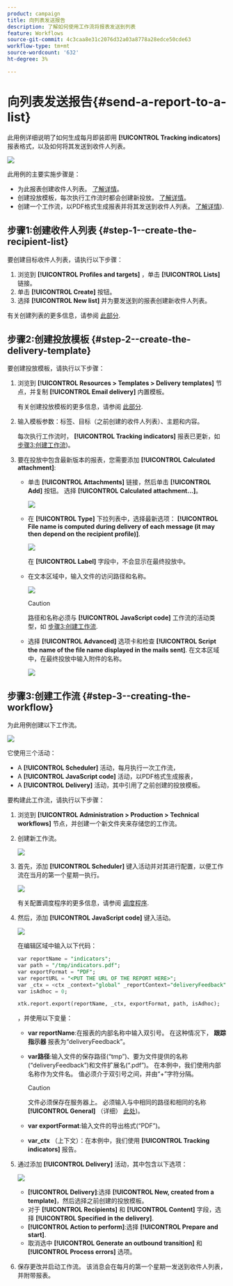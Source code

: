 ```yaml
---
product: campaign
title: 向列表发送报告
description: 了解如何使用工作流将报表发送到列表
feature: Workflows
source-git-commit: 4c3caa8e31c2076d32a03a8778a28edce50cde63
workflow-type: tm+mt
source-wordcount: '632'
ht-degree: 3%

---
```



# 向列表发送报告{#send-a-report-to-a-list}

此用例详细说明了如何生成每月即装即用 **[!UICONTROL Tracking indicators]** 报表格式，以及如何将其发送到收件人列表。

![](assets/use_case_report_intro.png)

此用例的主要实施步骤是：

* 为此报表创建收件人列表。 [了解详情](#step-1--create-the-recipient-list)。
* 创建投放模板，每次执行工作流时都会创建新投放。 [了解详情](#step-2--create-the-delivery-template)。
* 创建一个工作流，以PDF格式生成报表并将其发送到收件人列表。 [了解详情](#step-3--create-the-workflow)).

## 步骤1:创建收件人列表 {#step-1--create-the-recipient-list}

要创建目标收件人列表，请执行以下步骤：

1. 浏览到 **[!UICONTROL Profiles and targets]** ，单击 **[!UICONTROL Lists]** 链接。
1. 单击 **[!UICONTROL Create]** 按钮。
1. 选择 **[!UICONTROL New list]** 并为要发送到的报表创建新收件人列表。

有关创建列表的更多信息，请参阅 [此部分](../../v8/audiences/create-audiences.md).

## 步骤2:创建投放模板 {#step-2--create-the-delivery-template}

要创建投放模板，请执行以下步骤：

1. 浏览到 **[!UICONTROL Resources > Templates > Delivery templates]** 节点，并复制 **[!UICONTROL Email delivery]** 内置模板。

   有关创建投放模板的更多信息，请参阅 [此部分](../../v8/send/create-templates.md).

1. 输入模板参数：标签、目标（之前创建的收件人列表）、主题和内容。

   每次执行工作流时， **[!UICONTROL Tracking indicators]** 报表已更新，如 [步骤3:创建工作流](#step-3--creating-the-workflow))。

1. 要在投放中包含最新版本的报表，您需要添加 **[!UICONTROL Calculated attachment]**:

   * 单击 **[!UICONTROL Attachments]** 链接，然后单击 **[!UICONTROL Add]** 按钮。 选择 **[!UICONTROL Calculated attachment...]**。

      ![](assets/use_case_report_4.png)

   * 在 **[!UICONTROL Type]** 下拉列表中，选择最新选项： **[!UICONTROL File name is computed during delivery of each message (it may then depend on the recipient profile)]**.

      ![](assets/use_case_report_5.png)

      在 **[!UICONTROL Label]** 字段中，不会显示在最终投放中。

   * 在文本区域中，输入文件的访问路径和名称。

      ![](assets/use_case_report_6.png)

      >[!CAUTION]
      >
      >路径和名称必须与 **[!UICONTROL JavaScript code]** 工作流的活动类型，如 [步骤3:创建工作流](#step-3--creating-the-workflow).

   * 选择 **[!UICONTROL Advanced]** 选项卡和检查 **[!UICONTROL Script the name of the file name displayed in the mails sent]**. 在文本区域中，在最终投放中输入附件的名称。

      ![](assets/use_case_report_6b.png)

## 步骤3:创建工作流 {#step-3--creating-the-workflow}

为此用例创建以下工作流。

![](assets/use_case_report_8.png)

它使用三个活动：

* A **[!UICONTROL Scheduler]** 活动，每月执行一次工作流，
* A **[!UICONTROL JavaScript code]** 活动，以PDF格式生成报表，
* A **[!UICONTROL Delivery]** 活动，其中引用了之前创建的投放模板。

要构建此工作流，请执行以下步骤：

1. 浏览到 **[!UICONTROL Administration > Production > Technical workflows]** 节点，并创建一个新文件夹来存储您的工作流。
1. 创建新工作流。

   ![](assets/use_case_report_7.png)

1. 首先，添加 **[!UICONTROL Scheduler]** 键入活动并对其进行配置，以便工作流在当月的第一个星期一执行。

   ![](assets/use_case_report_9.png)

   有关配置调度程序的更多信息，请参阅 [调度程序](scheduler.md).

1. 然后，添加 **[!UICONTROL JavaScript code]** 键入活动。

   ![](assets/use_case_report_10.png)

   在编辑区域中输入以下代码：

   ```sql
   var reportName = "indicators";
   var path = "/tmp/indicators.pdf";
   var exportFormat = "PDF";
   var reportURL = "<PUT THE URL OF THE REPORT HERE>";
   var _ctx = <ctx _context="global" _reportContext="deliveryFeedback" />
   var isAdhoc = 0;
   
   xtk.report.export(reportName, _ctx, exportFormat, path, isAdhoc);
   ```


   ，并使用以下变量：

   * **var reportName**:在报表的内部名称中输入双引号。 在这种情况下， **跟踪指示器** 报表为“deliveryFeedback”。
   * **var路径**:输入文件的保存路径(“tmp”)、要为文件提供的名称(“deliveryFeedback”)和文件扩展名(“.pdf”)。 在本例中，我们使用内部名称作为文件名。 值必须介于双引号之间，并由“+”字符分隔。

      >[!CAUTION]
      >
      >文件必须保存在服务器上。 必须输入与中相同的路径和相同的名称 **[!UICONTROL General]** （详细） [此处](#step-2--create-the-delivery-template))。

   * **var exportFormat**:输入文件的导出格式(“PDF”)。
   * **var_ctx** （上下文）：在本例中，我们使用 **[!UICONTROL Tracking indicators]** 报告。

1. 通过添加 **[!UICONTROL Delivery]** 活动，其中包含以下选项：

   ![](assets/use_case_report_11.png)

   * **[!UICONTROL Delivery]**:选择 **[!UICONTROL New, created from a template]**，然后选择之前创建的投放模板。
   * 对于 **[!UICONTROL Recipients]** 和 **[!UICONTROL Content]** 字段，选择 **[!UICONTROL Specified in the delivery]**.
   * **[!UICONTROL Action to perform]**:选择 **[!UICONTROL Prepare and start]**.
   * 取消选中 **[!UICONTROL Generate an outbound transition]** 和 **[!UICONTROL Process errors]** 选项。

1. 保存更改并启动工作流。 该消息会在每月的第一个星期一发送到收件人列表，并附带报表。